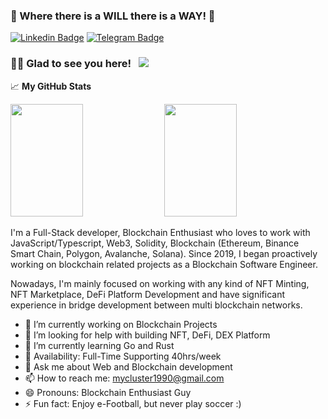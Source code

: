 ### 👋 Where there is a WILL there is a WAY! 👋

[![Linkedin Badge](https://img.shields.io/badge/-LinkedIn-0e76a8?style=flat-square&logo=Linkedin&logoColor=white)](https://www.linkedin.com/in/cluster-lee-63ba041b3/)
[![Telegram Badge](https://img.shields.io/badge/-Telegram-0088cc?style=flat-square&logo=Telegram&logoColor=white)](https://t.me/ClusterH90)

### 👨👩 Glad to see you here! &nbsp; ![](https://visitor-badge.glitch.me/badge?page_id=ClusterH.ClusterH)

📈 **My GitHub Stats**

<p>
  <img height="180em" src="https://github-readme-stats-clusterh.vercel.app/api?username=ClusterH&theme=tokyonight&show_icons=true&hide_border=true&&count_private=true&include_all_commits=true" width="48%" />
  <img height="180em" src="https://github-readme-stats-clusterh.vercel.app/api/top-langs/?username=ClusterH&theme=tokyonight&show_icons=true&hide_border=true&layout=compact&langs_count=8&hide=hack,postscript" width="48%" />
</p>

I'm a Full-Stack developer, Blockchain Enthusiast who loves to work with JavaScript/Typescript, Web3, Solidity, Blockchain (Ethereum, Binance Smart Chain, Polygon, Avalanche, Solana). Since 2019, I began proactively working on blockchain related projects as a Blockchain Software Engineer.

Nowadays, I'm mainly focused on working with any kind of NFT Minting, NFT Marketplace, DeFi Platform Development and have significant experience in bridge development between multi blockchain networks.
 
   - 🔭 I’m currently working on Blockchain Projects
   - 🤔 I’m looking for help with building NFT, DeFi, DEX Platform
   - 🌱 I’m currently learning Go and Rust
   - 🚀 Availability: Full-Time Supporting 40hrs/week
   - 💬 Ask me about Web and Blockchain development
   - 📫 How to reach me: mycluster1990@gmail.com
   - 😄 Pronouns: Blockchain Enthusiast Guy
   - ⚡ Fun fact: Enjoy e-Football, but never play soccer :)
